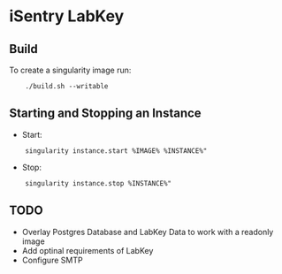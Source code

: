 # iSentry LabKey

## Build
To create a singularity image run:
```
    ./build.sh --writable
```

## Starting and Stopping an Instance
* Start: 
```
    singularity instance.start %IMAGE% %INSTANCE%"
```
* Stop:
```
    singularity instance.stop %INSTANCE%"
```

## TODO
* Overlay Postgres Database and LabKey Data to work with a readonly image
* Add optinal requirements of LabKey
* Configure SMTP


